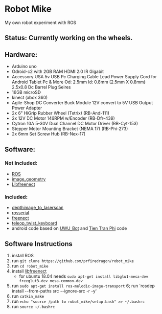 # **Robot Mike**
My own robot experiment with ROS

## **Status:** Currently working on the wheels.

## **Hardware:**

* Arduino uno
* Odroid-c2 with 2GB RAM HDMI 2.0 IR Gigabit
* Accessory USA 5v USB Pc Charging Cable Lead Power Supply Cord for Android Tablet Pc & More Od: 2.5mm Id: 0.8mm (2.5mm X 0.8mm) 2.5x0.8 Dc Barrel Plug Seires
* 16GB microSD
* kinect (xbox 360)
* Agile-Shop DC Converter Buck Module 12V convert to 5V USB Output Power Adapter
* 2x 6" HiGrip Rubber Wheel (Tetrix) (RB-And-111)
* 2x 12V DC Motor 146RPM w/Encoder (RB-Dfr-439)
* Cytron 10A 5-30V Dual Channel DC Motor Driver (RB-Cyt-153)
* Stepper Motor Mounting Bracket (NEMA 17) (RB-Phi-273)
* 2x 6mm Set Screw Hub (RB-Nex-17)

## **Software:**

### **Not Included:**

* [ROS](http://wiki.ros.org/)
* [image_geometry](http://wiki.ros.org/image_geometry)
* [Libfreenect](https://github.com/ros-drivers/libfreenect)

### **Included:**

* [depthimage_to_laserscan](https://github.com/ros-perception/depthimage_to_laserscan)
* [rosserial](https://github.com/ros-drivers/rosserial)
* [freenect](https://github.com/ros-drivers/freenect_stack)
* [teleop_twist_keyboard](http://wiki.ros.org/teleop_twist_keyboard)
* android code based on [UWU_Bot](http://wiki.ros.org/UWU_Bot) and [Tien Tran Phi](https://www.youtube.com/watch?v=KAEYEVs1jc8&t=9s) code

## **Software Instructions**
1. install ROS
2. run `git clone https://github.com/prfiredragon/robot_mike`
3. run `cd robot_mike`
4. install [libfreenect](https://github.com/ros-drivers/libfreenect)
   - for ubuntu 18.04 needs `sudo apt-get install libglu1-mesa-dev freeglut3-dev mesa-common-dev`
5. run `sudo apt-get install ros-melodic-image-transport`
6; run `rosdep install --from-paths src --ignore-src -r -y'
7. run `catkin_make`
8. run `echo "source /path to robot_mike/setup.bash" >> ~/.bashrc`
9. run `source ~/.bashrc`